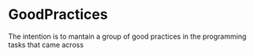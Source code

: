 # GoodPractices
The intention is to mantain a group of good practices in the programming tasks that came across
